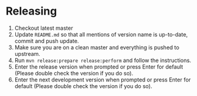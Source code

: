 Releasing
========

1. Checkout latest master
2. Update `README.md` so that all mentions of version name is up-to-date, commit and push update.
3. Make sure you are on a clean master and everything is pushed to upstream.
5. Run `mvn release:prepare release:perform` and follow the instructions.
6. Enter the release version when prompted or press Enter for default (Please double check the version if you do so).
7. Enter the next development version when prompted or press Enter for default (Please double check the version if you do so).
